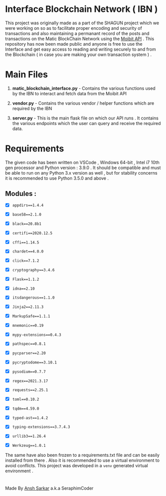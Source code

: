 # Interface Blockchain Network ( IBN )
This project was originally made as a part of the SHAGUN project which we were working on so as to facilitate proper encoding and security of transactions and also maintaining a permanant record of the posts and transactions on the Matic BlockChain Network using the [Moibit API](https://www.moibit.io/) . This repository has now been made public and anyone is free to use the Interface and get easy access to reading and writing securely to and from the Blockchain ( in case you are making your own transaction system ) .

# Main Files
1. **matic_blockchain_interface.py** - Contains the various functions used by the IBN to interact and fetch data from the Moibit API

2. **vendor.py** - Contains the various vendor / helper functions which are required by the IBN

3. **server.py** - This is the main flask file on which our API runs . It contains the various endpoints which the user can query and receive the required data. 

# Requirements
The given code has been written on VSCode , Windows 64-bit , Intel i7 10th gen processor and Python version : 3.9.0 . It should be compatible and must be able to run on any Python 3.x version as well , but for stability concerns it is recommended to use Python 3.5.0 and above .

## Modules :

- [x] `appdirs==1.4.4`
- [x] `base58==2.1.0`
- [x] `black==20.8b1`
- [x] `certifi==2020.12.5`
- [x] `cffi==1.14.5`
- [x] `chardet==4.0.0`
- [x] `click==7.1.2`
- [x] `cryptography==3.4.6`
- [x] `Flask==1.1.2`
- [x] `idna==2.10`
- [x] `itsdangerous==1.1.0`
- [x] `Jinja2==2.11.3`
- [x] `MarkupSafe==1.1.1`
- [x] `mnemonic==0.19`
- [x] `mypy-extensions==0.4.3`
- [x] `pathspec==0.8.1`
- [x] `pycparser==2.20`
- [x] `pycryptodome==3.10.1`
- [x] `pysodium==0.7.7`
- [x] `regex==2021.3.17`
- [x] `requests==2.25.1`
- [x] `toml==0.10.2`
- [x] `tqdm==4.59.0`
- [x] `typed-ast==1.4.2`
- [x] `typing-extensions==3.7.4.3`
- [x] `urllib3==1.26.4`
- [x] `Werkzeug==1.0.1`


The same have also been frozen to a requirements.txt file and can be easily installed from there . Also it is recommended to use a virtual environment to avoid conflicts. This project was developed in a `venv` generated virtual environment .

#

Made By [Ansh Sarkar](https://www.linkedin.com/in/ansh-sarkar/) a.k.a SeraphimCoder